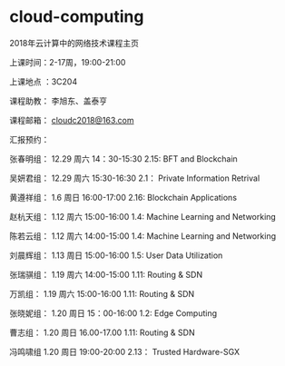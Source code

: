 # cloud-computing
2018年云计算中的网络技术课程主页

上课时间：2-17周，19:00-21:00

上课地点 ：3C204

课程助教：  李旭东、盖泰亨 
    
课程邮箱： cloudc2018@163.com

 
汇报预约：

张春明组：  12.29 周六 14：30-15:30        2.15: BFT and Blockchain

吴妍君组：  12.29 周六 15:30-16:30         2.1： Private Information Retrival 

黄遵祥组：  1.6 周日 16:00-17:00           2.16: Blockchain Applications

赵杭天组：  1.12  周六 15:00-16:00          1.4: Machine Learning and Networking

陈若云组：  1.12 周六 14:00-15:00           1.4: Machine Learning and Networking
  
刘晨辉组：  1.13 周日  15:00-16:00           1.5: User Data Utilization

张瑞骐组：   1.19 周六   14:00-15:00         1.11: Routing & SDN

万凯组：    1.19  周六   15:00-16:00         1.11: Routing & SDN

张晓妮组：  1.20  周日 15：00-16:00          1.2: Edge Computing
 
曹志组：    1.20 周日 16.00-17.00            1.11: Routing & SDN
 
冯鸣啸组    1.20 周日 19:00-20:00            2.13： Trusted Hardware-SGX


